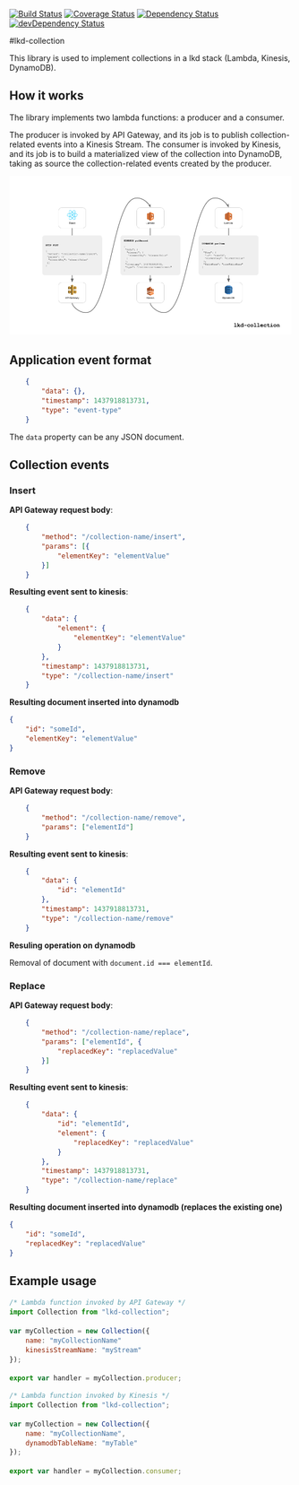[![Build Status](https://travis-ci.org/innowatio/iwwa-kinesis-collection.svg?branch=master)](https://travis-ci.org/innowatio/iwwa-kinesis-collection)
[![Coverage Status](https://coveralls.io/repos/innowatio/iwwa-kinesis-collection/badge.svg?branch=master&service=github)](https://coveralls.io/github/innowatio/iwwa-kinesis-collection?branch=master)
[![Dependency Status](https://david-dm.org/innowatio/iwwa-kinesis-collection.svg)](https://david-dm.org/innowatio/iwwa-kinesis-collection)
[![devDependency Status](https://david-dm.org/innowatio/iwwa-kinesis-collection/dev-status.svg)](https://david-dm.org/innowatio/iwwa-kinesis-collection#info=devDependencies)

#lkd-collection

This library is used to implement collections in a lkd stack (Lambda, Kinesis,
DynamoDB).

## How it works

The library implements two lambda functions: a producer and a consumer.

The producer is invoked by API Gateway, and its job is to publish
collection-related events into a Kinesis Stream. The consumer is invoked by
Kinesis, and its job is to build a materialized view of the collection into
DynamoDB, taking as source the collection-related events created by the
producer.

![Flow](./docs/flow.png)

## Application event format

```json
    {
        "data": {},
        "timestamp": 1437918813731,
        "type": "event-type"
    }
```

The `data` property can be any JSON document.

## Collection events

### Insert

**API Gateway request body**:

```json
    {
        "method": "/collection-name/insert",
        "params": [{
            "elementKey": "elementValue"
        }]
    }
```

**Resulting event sent to kinesis**:

```json
    {
        "data": {
            "element": {
                "elementKey": "elementValue"
            }
        },
        "timestamp": 1437918813731,
        "type": "/collection-name/insert"
    }
```

**Resulting document inserted into dynamodb**

```json
{
    "id": "someId",
    "elementKey": "elementValue"
}
```

### Remove

**API Gateway request body**:

```json
    {
        "method": "/collection-name/remove",
        "params": ["elementId"]
    }
```

**Resulting event sent to kinesis**:

```json
    {
        "data": {
            "id": "elementId"
        },
        "timestamp": 1437918813731,
        "type": "/collection-name/remove"
    }
```

**Resuling operation on dynamodb**

Removal of document with `document.id === elementId`.

### Replace

**API Gateway request body**:

```json
    {
        "method": "/collection-name/replace",
        "params": ["elementId", {
            "replacedKey": "replacedValue"
        }]
    }
```

**Resulting event sent to kinesis**:

```json
    {
        "data": {
            "id": "elementId",
            "element": {
                "replacedKey": "replacedValue"
            }
        },
        "timestamp": 1437918813731,
        "type": "/collection-name/replace"
    }
```

**Resulting document inserted into dynamodb (replaces the existing one)**

```json
{
    "id": "someId",
    "replacedKey": "replacedValue"
}
```

## Example usage

```js
/* Lambda function invoked by API Gateway */
import Collection from "lkd-collection";

var myCollection = new Collection({
    name: "myCollectionName"
    kinesisStreamName: "myStream"
});

export var handler = myCollection.producer;
```

```js
/* Lambda function invoked by Kinesis */
import Collection from "lkd-collection";

var myCollection = new Collection({
    name: "myCollectionName",
    dynamodbTableName: "myTable"
});

export var handler = myCollection.consumer;
```
